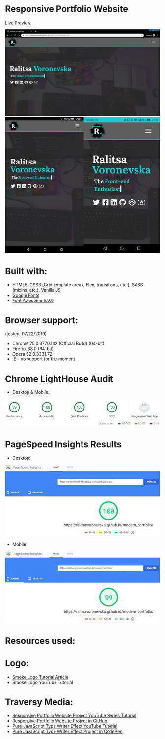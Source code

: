 # Responsive Portfolio Website
[Live Preview](https://ralitsavoronevska.github.io/modern_portfolio/)

<img src="dist/img/modern_portfolio_desktop_preview.jpg" />
<img src="dist/img/modern_portfolio_tablet_&_mobile_preview.jpg"/>

# Built with:
* HTML5, CSS3 (Grid template areas, Flex, transitions, etc.), SASS (mixins, etc.), Vanilla JS
* [Google Fonts](https://fonts.google.com/)
* [Font Awesome 5.9.0](https://fontawesome.com/changelog/latest)

# Browser support: 
(tested: 07/22/2019)
* Chrome 75.0.3770.142 (Official Build) (64-bit)
* Firefox 68.0 (64-bit)
* Opera 62.0.3331.72
* IE - no support for the moment 

# Chrome LightHouse Audit

* Desktop & Mobile:
<img src="dist/img/modern_portfolio_desktop_&_mobile_LightHouse_Audit.jpg" />

# PageSpeed Insights Results

* Desktop:
<img src="dist/img/PageSpeed_Insights_desktop.jpg" />

* Mobile:
<img src="dist/img/PageSpeed_Insights_mobile.jpg" />

# Resources used:

# Logo:
* [Smoke Logo Tutorial Article](http://dezcorb.com/how-to-create-a-smoke-logo-in-photoshop-cs6-smoke-alphabet-logo/) 
* [Smoke Logo YouTube Tutorial](https://www.youtube.com/watch?time_continue=1&v=BuDmeErQXqQ) 

# Traversy Media:
* [Responsive Portfolio Website Project YouTube Series Tutorial](https://www.youtube.com/watch?v=gYzHS-n2gqU&list=PLillGF-RfqbYoGoCjKoMOkVznV6aSXKzU) 
* [Responsive Portfolio Website Project in GitHub](https://github.com/bradtraversy/modern_portfolio)
* [Pure JavaScript Type Writer Effect YouTube Tutorial](https://www.youtube.com/watch?v=POX3dT-pB4E)
* [Pure JavaScript Type Writer Effect Project in CodePen](https://codepen.io/bradtraversy/pen/jeNjwP)
